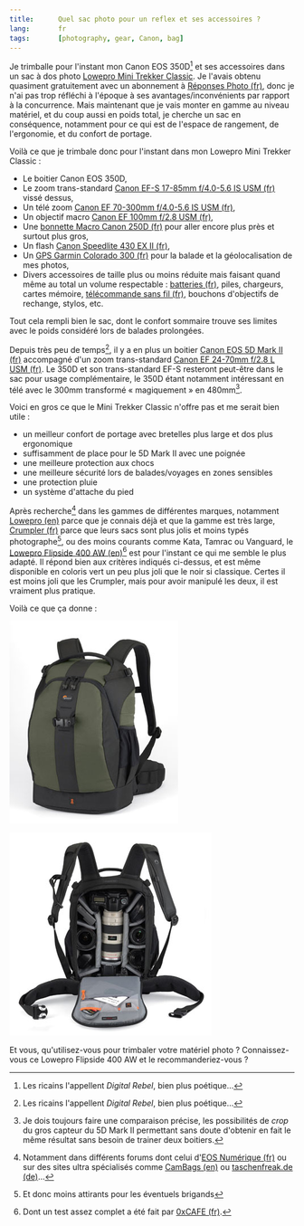 ```yaml
---
title:      Quel sac photo pour un reflex et ses accessoires ?
lang:       fr
tags:       [photography, gear, Canon, bag]
---
```


Je trimballe pour l'instant mon Canon EOS 350D[^1] et ses accessoires dans un sac à dos photo [Lowepro Mini Trekker Classic](http://www.google.fr/images?hl=fr&q=lowepro+Mini+Trekker+Classic). Je l'avais obtenu quasiment gratuitement avec un abonnement à [Réponses Photo (fr)](http://fr.wikipedia.org/wiki/R%C3%A9ponses_Photo), donc je n'ai pas trop réfléchi à l'époque à ses avantages/inconvénients par rapport à la concurrence. Mais maintenant que je vais monter en gamme au niveau matériel, et du coup aussi en poids total, je cherche un sac en conséquence, notamment pour ce qui est de l'espace de rangement, de l'ergonomie, et du confort de portage.


[^1]: Les ricains l'appellent *Digital Rebel*, bien plus poétique…

Voilà ce que je trimbale donc pour l'instant dans mon Lowepro Mini Trekker Classic :

- Le boitier Canon EOS 350D,
- Le zoom trans-standard [Canon EF-S 17-85mm f/4.0-5.6 IS USM (fr)](http://www.amazon.fr/dp/B0002XNRG4/gasteroprod-21) vissé dessus,
- Un télé zoom [Canon EF 70-300mm f/4.0-5.6 IS USM (fr)](http://www.amazon.fr/dp/B000B84KB6/gasteroprod-21),
- Un objectif macro [Canon EF 100mm f/2.8 USM (fr)](http://www.amazon.fr/dp/B00005KHRX/gasteroprod-21),
- Une [bonnette Macro Canon 250D (fr)](http://www.amazon.fr/dp/B00008AZZI/gasteroprod-21) pour aller encore plus près et surtout plus gros,
- Un flash [Canon Speedlite 430 EX II (fr)](http://www.amazon.fr/dp/B001AXFV5A/gasteroprod-21),
- Un [GPS Garmin Colorado 300 (fr)](http://www.amazon.fr/dp/B0012XKCXO/gasteroprod-21) pour la balade et la géolocalisation de mes photos,
- Divers accessoires de taille plus ou moins réduite mais faisant quand même au total un volume respectable : [batteries (fr)](http://www.amazon.fr/dp/B000ZNY2O2/gasteroprod-21), piles, chargeurs, cartes mémoire, [télécommande sans fil (fr)](http://www.amazon.fr/dp/B00005LLPA/gasteroprod-21), bouchons d'objectifs de rechange, stylos, etc.

Tout cela rempli bien le sac, dont le confort sommaire trouve ses limites avec le poids considéré lors de balades prolongées.

Depuis très peu de temps[^1], il y a en plus un boitier [Canon EOS 5D Mark II (fr)](http://www.amazon.fr/dp/B001G7PBIC/gasteroprod-21) accompagné d'un zoom trans-standard [Canon EF 24-70mm f/2.8 L USM (fr)](http://www.amazon.fr/dp/B00007EE8M). Le 350D et son trans-standard EF-S resteront peut-être dans le sac pour usage complémentaire, le 350D étant notamment intéressant en télé avec le 300mm transformé « magiquement » en 480mm[^2].

Voici en gros ce que le Mini Trekker Classic n'offre pas et me serait bien utile :

- un meilleur confort de portage avec bretelles plus large et dos plus ergonomique
- suffisamment de place pour le 5D Mark II avec une poignée
- une meilleure protection aux chocs
- une meilleure sécurité lors de balades/voyages en zones sensibles
- une protection pluie
- un système d'attache du pied

Après recherche[^3] dans les gammes de différentes marques, notamment [Lowepro (en)](http://www.lowepro.com/) parce que je connais déjà et que la gamme est très large, [Crumpler (fr)](http://www.crumpler.fr/?categroy=Photo_Bags&page=products&category=3) parce que leurs sacs sont plus jolis et moins typés photographe[^4], ou des moins courants comme Kata, Tamrac ou Vanguard, le [Lowepro Flipside 400 AW (en)](http://products.lowepro.com/product/Flipside-400%20AW,2116.htm)[^5] est pour l'instant ce qui me semble le plus adapté. Il répond bien aux critères indiqués ci-dessus, et est même disponible en coloris vert un peu plus joli que le noir si classique. Certes il est moins joli que les Crumpler, mais pour avoir manipulé les deux, il est vraiment plus pratique.

Voilà ce que ça donne :

![](lowepro-flipside-400-aw-1.jpg "Lowepro Flipside 400 AW de face. En vert, il a presque l'air d'un sac à dos classique")

![](lowepro-flipside-400-aw-2.jpg "Lowepro Flipside 400 AW de dos. L'ouverture par le dos est une très bonne garantie de sécurité, et un bon moyen de ne pas se salir le dos après avoir posé le sac")


Et vous, qu'utilisez-vous pour trimbaler votre matériel photo ? Connaissez-vous ce Lowepro Flipside 400 AW et le recommanderiez-vous ?



[^1]: Canon a du mal à livrer ses distributeurs, mais le Père Noël l'a peut-être aidé à améliorer sa logistique…

[^2]: Je dois toujours faire une comparaison précise, les possibilités de *crop* du gros capteur du 5D Mark II permettant sans doute d'obtenir en fait le même résultat sans besoin de trainer deux boitiers.

[^3]: Notamment dans différents forums dont celui d'[EOS Numérique (fr)](http://www.eos-numerique.com/forums/f35/sacs-photo-les-marques-et-modeles-vos-avis-et-commentaires-50504/) ou sur des sites ultra spécialisés comme [CamBags (en)](http://www.cambags.com/camera_bag_mainpage.htm) ou [taschenfreak.de (de)](http://taschenfreak.de/indexliste.htm)…

[^4]: Et donc moins attirants pour les éventuels brigands

[^5]: Dont un test assez complet a été fait par [0xCAFE (fr)](http://bloguedegeek.net/2008/10/28/lowepro-flipside-400-aw-sac-a-dos-pour-photographe-evaluation/).
